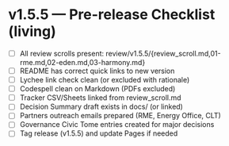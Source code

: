 # v1.5.5 — Pre-release Checklist (living)
- [ ] All review scrolls present: review/v1.5.5/{review_scroll.md,01-rme.md,02-eden.md,03-harmony.md}
- [ ] README has correct quick links to new version
- [ ] Lychee link check clean (or excluded with rationale)
- [ ] Codespell clean on Markdown (PDFs excluded)
- [ ] Tracker CSV/Sheets linked from review_scroll.md
- [ ] Decision Summary draft exists in docs/ (or linked)
- [ ] Partners outreach emails prepared (RME, Energy Office, CLT)
- [ ] Governance Civic Tome entries created for major decisions
- [ ] Tag release (v1.5.5) and update Pages if needed
